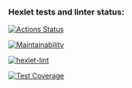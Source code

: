 ### Hexlet tests and linter status:
[![Actions Status](https://github.com/AlexanderIzmailov/python-project-lvl3/workflows/hexlet-check/badge.svg)](https://github.com/AlexanderIzmailov/python-project-lvl3/actions)

[![Maintainability](https://api.codeclimate.com/v1/badges/48c7ffe7587040a49b16/maintainability)](https://codeclimate.com/github/AlexanderIzmailov/python-project-lvl3/maintainability)

[![hexlet-lint](https://github.com/AlexanderIzmailov/python-project-lvl3/workflows/hexlet-lint/badge.svg)](https://github.com/AlexanderIzmailov/python-project-lvl3/actions/workflows/hexlet-lint.yml)

[![Test Coverage](https://api.codeclimate.com/v1/badges/48c7ffe7587040a49b16/test_coverage)](https://codeclimate.com/github/AlexanderIzmailov/python-project-lvl3/test_coverage)